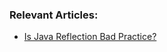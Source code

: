 ### Relevant Articles:
- [Is Java Reflection Bad Practice?](https://www.baeldung.com/java-reflection-bad-practice)

